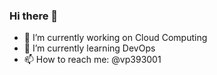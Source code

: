 ### Hi there 👋

- 🔭 I’m currently working on Cloud Computing
- 🌱 I’m currently learning DevOps
- 📫 How to reach me: @vp393001
